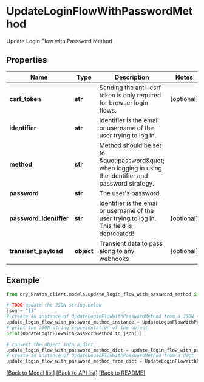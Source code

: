 # UpdateLoginFlowWithPasswordMethod

Update Login Flow with Password Method

## Properties

Name | Type | Description | Notes
------------ | ------------- | ------------- | -------------
**csrf_token** | **str** | Sending the anti-csrf token is only required for browser login flows. | [optional] 
**identifier** | **str** | Identifier is the email or username of the user trying to log in. | 
**method** | **str** | Method should be set to \&quot;password\&quot; when logging in using the identifier and password strategy. | 
**password** | **str** | The user&#39;s password. | 
**password_identifier** | **str** | Identifier is the email or username of the user trying to log in. This field is deprecated! | [optional] 
**transient_payload** | **object** | Transient data to pass along to any webhooks | [optional] 

## Example

```python
from ory_kratos_client.models.update_login_flow_with_password_method import UpdateLoginFlowWithPasswordMethod

# TODO update the JSON string below
json = "{}"
# create an instance of UpdateLoginFlowWithPasswordMethod from a JSON string
update_login_flow_with_password_method_instance = UpdateLoginFlowWithPasswordMethod.from_json(json)
# print the JSON string representation of the object
print(UpdateLoginFlowWithPasswordMethod.to_json())

# convert the object into a dict
update_login_flow_with_password_method_dict = update_login_flow_with_password_method_instance.to_dict()
# create an instance of UpdateLoginFlowWithPasswordMethod from a dict
update_login_flow_with_password_method_from_dict = UpdateLoginFlowWithPasswordMethod.from_dict(update_login_flow_with_password_method_dict)
```
[[Back to Model list]](../README.md#documentation-for-models) [[Back to API list]](../README.md#documentation-for-api-endpoints) [[Back to README]](../README.md)


